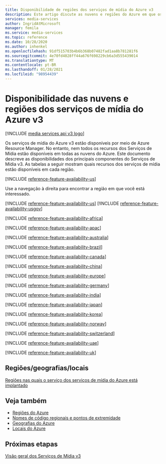 ```yaml
---
title: Disponibilidade de regiões dos serviços de mídia do Azure v3
description: Este artigo discute as nuvens e regiões do Azure em que os Serviços de Mídia do Azure v3 estão disponíveis.
services: media-services
author: IngridAtMicrosoft
manager: femila
ms.service: media-services
ms.topic: reference
ms.date: 10/28/2020
ms.author: inhenkel
ms.openlocfilehash: 91df515703b4b6b368b07482fad1aa8b781281f6
ms.sourcegitcommit: 4e70fd4028ff44a676f698229cb6a3d555439014
ms.translationtype: MT
ms.contentlocale: pt-BR
ms.lasthandoff: 01/28/2021
ms.locfileid: "98954439"
---
```

# <a name="azure-media-services-v3-clouds-and-regions-availability"></a>Disponibilidade das nuvens e regiões dos serviços de mídia do Azure v3

[!INCLUDE [media services api v3 logo](./includes/v3-hr.md)]

Os serviços de mídia do Azure v3 estão disponíveis por meio de Azure Resource Manager. No entanto, nem todos os recursos dos Serviços de Mídia estão disponíveis em todas as nuvens do Azure. Este documento descreve as disponibilidades dos principais componentes do Serviços de Mídia v3. As tabelas a seguir mostram quais recursos dos serviços de mídia estão disponíveis em cada região.  

[!INCLUDE [reference-feature-availability-us](./includes/regions-availability-table-key.md)]

Use a navegação à direita para encontrar a região em que você está interessado.

<!-- US and US Gov -->
[!INCLUDE [reference-feature-availability-us](./includes/reference-feature-availability-us.md)]
[!INCLUDE [reference-feature-availability-usgov](./includes/reference-feature-availability-usgov.md)]
<!-- Africa -->
[!INCLUDE [reference-feature-availability-africa](./includes/reference-feature-availability-africa.md)]
<!-- APAC -->
[!INCLUDE [reference-feature-availability-apac](./includes/reference-feature-availability-apac.md)]
<!-- Australia -->
[!INCLUDE [reference-feature-availability-australia](./includes/reference-feature-availability-australia.md)]
<!-- Brazil -->
[!INCLUDE [reference-feature-availability-brazil](./includes/reference-feature-availability-brazil.md)]
<!-- Canada -->
[!INCLUDE [reference-feature-availability-canada](./includes/reference-feature-availability-canada.md)]
<!-- China -->
[!INCLUDE [reference-feature-availability-china](./includes/reference-feature-availability-china.md)]
<!-- Europe -->
[!INCLUDE [reference-feature-availability-europe](./includes/reference-feature-availability-europe.md)]
<!-- Germany -->
[!INCLUDE [reference-feature-availability-germany](./includes/reference-feature-availability-germany.md)]
<!-- India -->
[!INCLUDE [reference-feature-availability-india](./includes/reference-feature-availability-india.md)]
<!-- Japan -->
[!INCLUDE [reference-feature-availability-japan](./includes/reference-feature-availability-japan.md)]
<!-- Korea -->
[!INCLUDE [reference-feature-availability-korea](./includes/reference-feature-availability-korea.md)]
<!-- Norway -->
[!INCLUDE [reference-feature-availability-norway](./includes/reference-feature-availability-norway.md)]
<!-- Switzerland -->
[!INCLUDE [reference-feature-availability-switzerland](./includes/reference-feature-availability-switzerland.md)]
<!-- UAE -->
[!INCLUDE [reference-feature-availability-uae](./includes/reference-feature-availability-uae.md)]
<!-- UK -->
[!INCLUDE [reference-feature-availability-uk](./includes/reference-feature-availability-uk.md)]

## <a name="regionsgeographieslocations"></a>Regiões/geografias/locais

[Regiões nas quais o serviço dos serviços de mídia do Azure está implantado](https://azure.microsoft.com/global-infrastructure/services/?products=media-services)

## <a name="see-also"></a>Veja também

* [Regiões do Azure](https://azure.microsoft.com/global-infrastructure/regions/)
* [Nomes de código regionais e pontos de extremidade](azure-regions-code-names.md)
* [Geografias do Azure](https://azure.microsoft.com/global-infrastructure/geographies/)
* [Locais do Azure](https://azure.microsoft.com/global-infrastructure/locations/)

## <a name="next-steps"></a>Próximas etapas

[Visão geral dos Serviços de Mídia v3](media-services-overview.md)
